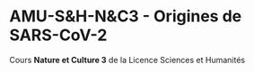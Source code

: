 # AMU-S&H-N&C3 - Origines de SARS-CoV-2

Cours **Nature et Culture 3** de la Licence Sciences et Humanités
